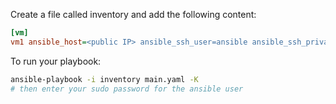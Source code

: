 Create a file called inventory and add the following content:
```ini
[vm]
vm1 ansible_host=<public IP> ansible_ssh_user=ansible ansible_ssh_private_key_file=~/.ssh/ansible
```

To run your playbook:
```bash
ansible-playbook -i inventory main.yaml -K
# then enter your sudo password for the ansible user
```